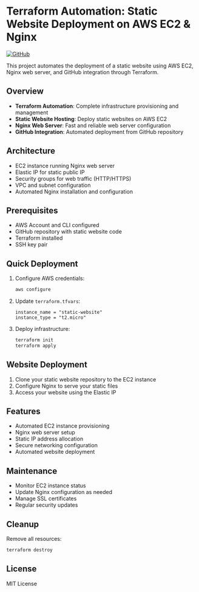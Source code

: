 # Terraform Automation: Static Website Deployment on AWS EC2 & Nginx

[![GitHub](https://img.shields.io/badge/GitHub-aws--terraform--ec2-blue)](https://github.com/shubham/aws-terraform-ec2)

This project automates the deployment of a static website using AWS EC2, Nginx web server, and GitHub integration through Terraform.

## Overview

- **Terraform Automation**: Complete infrastructure provisioning and management
- **Static Website Hosting**: Deploy static websites on AWS EC2
- **Nginx Web Server**: Fast and reliable web server configuration
- **GitHub Integration**: Automated deployment from GitHub repository

## Architecture

- EC2 instance running Nginx web server
- Elastic IP for static public IP
- Security groups for web traffic (HTTP/HTTPS)
- VPC and subnet configuration
- Automated Nginx installation and configuration

## Prerequisites

- AWS Account and CLI configured
- GitHub repository with static website code
- Terraform installed
- SSH key pair

## Quick Deployment

1. Configure AWS credentials:
   ```bash
   aws configure
   ```

2. Update `terraform.tfvars`:
   ```hcl
   instance_name = "static-website"
   instance_type = "t2.micro"
   ```

3. Deploy infrastructure:
   ```bash
   terraform init
   terraform apply
   ```

## Website Deployment

1. Clone your static website repository to the EC2 instance
2. Configure Nginx to serve your static files
3. Access your website using the Elastic IP

## Features

- Automated EC2 instance provisioning
- Nginx web server setup
- Static IP address allocation
- Secure networking configuration
- Automated website deployment

## Maintenance

- Monitor EC2 instance status
- Update Nginx configuration as needed
- Manage SSL certificates
- Regular security updates

## Cleanup

Remove all resources:
```bash
terraform destroy
```

## License

MIT License 